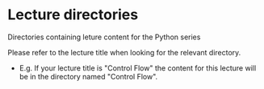 # Lecture directories
Directories containing leture content for the Python series

Please refer to the lecture title when looking for the relevant directory.

- E.g. If your lecture title is "Control Flow" the content for this lecture will be in the directory named "Control Flow".

